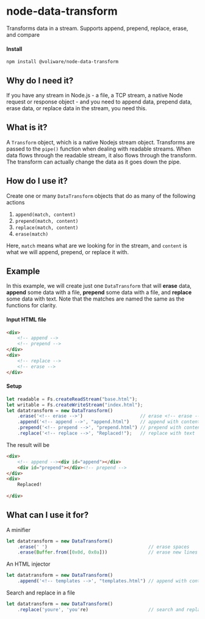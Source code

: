 # node-data-transform
Transforms data in a stream. Supports append, prepend, replace, erase, and compare

#### Install

`npm install @voliware/node-data-transform`

## Why do I need it?
If you have any stream in Node.js - a file, a TCP stream, a native Node request or response object - and you need to append data, prepend data, erase data, or replace data in the stream, you need this.

## What is it?
A `Transform` object, which is a native Nodejs stream object. Transforms are passed to the `pipe()` function when dealing with readable streams. When data flows through the readable stream, it also flows through the transform. The transform can actually change the data as it goes down the pipe.

## How do I use it?
Create one or many `DataTransform` objects that do as many of the following actions
1. `append(match, content)`
2. `prepend(match, content)`
3. `replace(match, content)`
4. `erase(match)`

Here, `match` means what are we looking for in the stream, and `content` is what we will append, prepend, or replace it with.

## Example
In this example, we will create just one `DataTransform` that will **erase** data, **append** some data with a file, **prepend** some data with a file, and **replace** some data with text. Note that the matches are named the same as the functions for clarity.

#### Input HTML file
```html
<div>
    <!-- append -->
    <!-- prepend -->
</div>
<div>
    <!-- replace -->
    <!-- erase -->
</div>
```

#### Setup
```js
let readable = Fs.createReadStream("base.html");
let writable = Fs.createWriteStream("index.html");
let datatransform = new DataTransform()
    .erase('<!-- erase -->')                     // erase <!-- erase --> 
    .append('<!-- append -->', "append.html")    // append with contents of a file
    .prepend('<!-- prepend -->', "prepend.html") // prepend with contents of a file
    .replace('<!-- replace -->', "Replaced!");   // replace with text
```

The result will be
```html
<div>
    <!-- append --><div id="append"></div>
    <div id="prepend"></div><!-- prepend -->
</div>
<div>
    Replaced!
    
</div>
```

## What can I use it for?
A minifier
```js
let datatransform = new DataTransform()
    .erase(' ')                                     // erase spaces
    .erase(Buffer.from([0x0d, 0x0a]))               // erase new lines 
```

An HTML injector
```js
let datatransform = new DataTransform()
    .append('<!-- templates -->', "templates.html") // append with contents of a file
```

Search and replace in a file
```js
let datatransform = new DataTransform()
    .replace('youre', 'you're)                      // search and replace 
```
